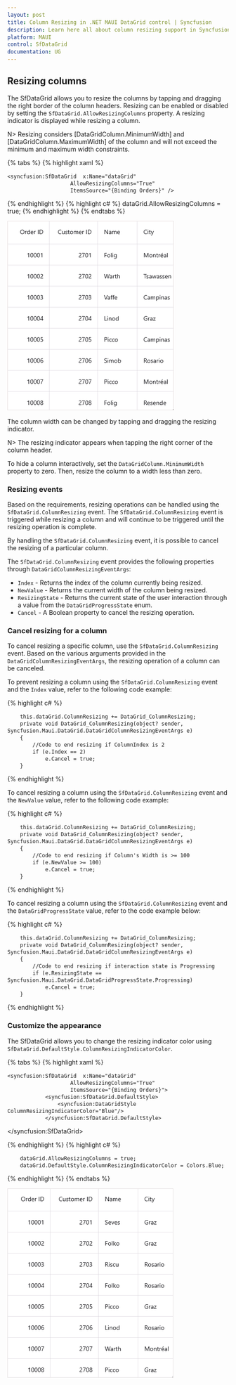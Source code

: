 ```yaml
---
layout: post
title: Column Resizing in .NET MAUI DataGrid control | Syncfusion
description: Learn here all about column resizing support in Syncfusion .NET MAUI DataGrid (SfDataGrid) control.
platform: MAUI
control: SfDataGrid
documentation: UG
---
```


## Resizing columns

The SfDataGrid allows you to resize the columns by tapping and dragging the right border of the column headers. Resizing can be enabled or disabled by setting the `SfDataGrid.AllowResizingColumns` property. A resizing indicator is displayed while resizing a column.

N> Resizing considers [DataGridColumn.MinimumWidth] and [DataGridColumn.MaximumWidth] of the column and will not exceed the minimum and maximum width constraints.

{% tabs %}
{% highlight xaml %}

    <syncfusion:SfDataGrid  x:Name="dataGrid"
                        AllowResizingColumns="True"
                        ItemsSource="{Binding Orders}" />

{% endhighlight %}
{% highlight c# %}
dataGrid.AllowResizingColumns = true;
{% endhighlight %}
{% endtabs %}

![DataGrid with column resizing](Images\column-resizing\maui-datagrid-column-resizing.gif)

The column width can be changed by tapping and dragging the resizing indicator.

N> The resizing indicator appears when tapping the right corner of the column header.

To hide a column interactively, set the `DataGridColumn.MinimumWidth` property to zero. Then, resize the column to a width less than zero.

### Resizing events

Based on the requirements, resizing operations can be handled using the `SfDataGrid.ColumnResizing` event. The `SfDataGrid.ColumnResizing` event is triggered while resizing a column and will continue to be triggered until the resizing operation is complete.

By handling the `SfDataGrid.ColumnResizing` event, it is possible to cancel the resizing of a particular column.

The `SfDataGrid.ColumnResizing` event provides the following properties through `DataGridColumnResizingEventArgs`:

* `Index` - Returns the index of the column currently being resized.
* `NewValue` - Returns the current width of the column being resized.
* `ResizingState` - Returns the current state of the user interaction through a value from the `DataGridProgressState` enum.
* `Cancel` - A Boolean property to cancel the resizing operation.

### Cancel resizing for a column

To cancel resizing a specific column, use the `SfDataGrid.ColumnResizing` event. Based on the various arguments provided in the `DataGridColumnResizingEventArgs`, the resizing operation of a column can be canceled.

To prevent resizing a column using the `SfDataGrid.ColumnResizing` event and the `Index` value, refer to the following code example:

{% highlight c# %}

        this.dataGrid.ColumnResizing += DataGrid_ColumnResizing;
        private void DataGrid_ColumnResizing(object? sender, Syncfusion.Maui.DataGrid.DataGridColumnResizingEventArgs e)
        {
            //Code to end resizing if ColumnIndex is 2
            if (e.Index == 2)
                e.Cancel = true;
        }

{% endhighlight %}

To cancel resizing a column using the `SfDataGrid.ColumnResizing` event and the `NewValue` value, refer to the following code example:

{% highlight c# %}

        this.dataGrid.ColumnResizing += DataGrid_ColumnResizing;
        private void DataGrid_ColumnResizing(object? sender, Syncfusion.Maui.DataGrid.DataGridColumnResizingEventArgs e)
        {
            //Code to end resizing if Column's Width is >= 100
            if (e.NewValue >= 100)
                e.Cancel = true;
        }

{% endhighlight %}

To cancel resizing a column using the `SfDataGrid.ColumnResizing` event and the `DataGridProgressState` value, refer to the code example below:

{% highlight c# %}

        this.dataGrid.ColumnResizing += DataGrid_ColumnResizing;
        private void DataGrid_ColumnResizing(object? sender, Syncfusion.Maui.DataGrid.DataGridColumnResizingEventArgs e)
        {
            //Code to end resizing if interaction state is Progressing
            if (e.ResizingState == Syncfusion.Maui.DataGrid.DataGridProgressState.Progressing)
                e.Cancel = true;
        }

{% endhighlight %}

### Customize the appearance

The SfDataGrid allows you to change the resizing indicator color using `SfDataGrid.DefaultStyle.ColumnResizingIndicatorColor`.

{% tabs %}
{% highlight xaml %}

    <syncfusion:SfDataGrid  x:Name="dataGrid"
                        AllowResizingColumns="True"
                        ItemsSource="{Binding Orders}">
                <syncfusion:SfDataGrid.DefaultStyle>
                    <syncfusion:DataGridStyle ColumnResizingIndicatorColor="Blue"/>
                </syncfusion:SfDataGrid.DefaultStyle>
   </syncfusion:SfDataGrid>

{% endhighlight %}
{% highlight c# %}

        dataGrid.AllowResizingColumns = true;
        dataGrid.DefaultStyle.ColumnResizingIndicatorColor = Colors.Blue;

{% endhighlight %}
{% endtabs %}

![DataGrid with column resizing indicator color](Images\column-resizing\maui-datagrid-column-resizing-indicator-color.gif)